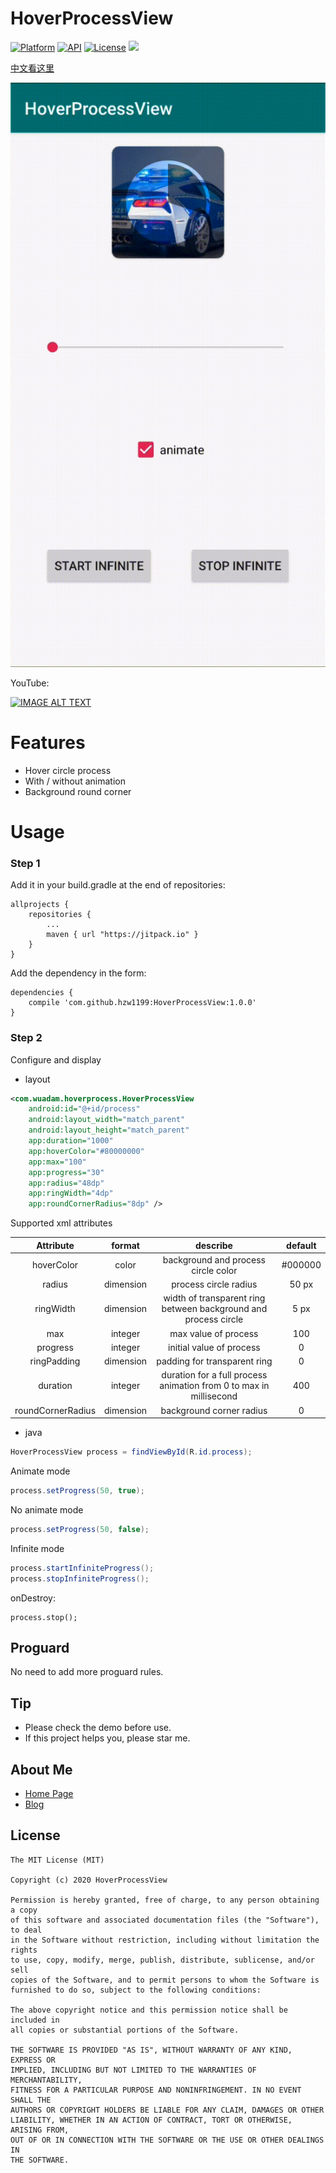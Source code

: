 # HoverProcessView
[![Platform](https://img.shields.io/badge/platform-android-green.svg)](http://developer.android.com/index.html)
[![API](https://img.shields.io/badge/API-19%2B-brightgreen.svg?style=flat)](https://android-arsenal.com/api?level=19)
[![License](https://img.shields.io/badge/License-MIT-blue.svg?style=flat)](http://opensource.org/licenses/MIT)
[![](https://jitpack.io/v/hzw1199/HoverProcessView.svg)](https://jitpack.io/#hzw1199/HoverProcessView)

[中文看这里](/READMEcn.md)  

![](/media/showcase.gif)

YouTube:  

[![IMAGE ALT TEXT](http://img.youtube.com/vi/oEDLgtpN0gk/0.jpg)](https://youtu.be/oEDLgtpN0gk "HoverProcessView")

# Features

* Hover circle process
* With / without animation
* Background round corner

# Usage

### Step 1

Add it in your build.gradle at the end of repositories:  

```
allprojects {
    repositories {
        ...
        maven { url "https://jitpack.io" }
    }
}
```

Add the dependency in the form:  

```
dependencies {
    compile 'com.github.hzw1199:HoverProcessView:1.0.0'
}
```

### Step 2

Configure and display

* layout

```xml
<com.wuadam.hoverprocess.HoverProcessView
    android:id="@+id/process"
    android:layout_width="match_parent"
    android:layout_height="match_parent"
    app:duration="1000"
    app:hoverColor="#80000000"
    app:max="100"
    app:progress="30"
    app:radius="48dp"
    app:ringWidth="4dp"
    app:roundCornerRadius="8dp" />
```

Supported xml attributes

| Attribute      | format        | describe  | default |
| :---------: | :-------------: |:-------------:|:-------------:|
| hoverColor |color|background and process circle color|#000000|
| radius |dimension|process circle radius|50 px|
| ringWidth |dimension|width of transparent ring between background and process circle|5 px|
| max |integer|max value of process|100|
| progress |integer|initial value of process|0|
| ringPadding |dimension|padding for transparent ring|0|
| duration |integer|duration for a full process animation from 0 to max in millisecond|400|
| roundCornerRadius |dimension|background corner radius|0|

* java

```java
HoverProcessView process = findViewById(R.id.process);
```

Animate mode

```java
process.setProgress(50, true);
```

No animate mode

```java
process.setProgress(50, false);
```

Infinite mode

```java
process.startInfiniteProgress();
process.stopInfiniteProgress();
```

onDestroy:

```
process.stop();
```

## Proguard
No need to add more proguard rules.

## Tip

* Please check the demo before use.
* If this project helps you, please star me.

## About Me

* [Home Page](https://zongheng.pro/index.html)
* [Blog](https://blog.zongheng.pro)

## License

```
The MIT License (MIT)

Copyright (c) 2020 HoverProcessView

Permission is hereby granted, free of charge, to any person obtaining a copy
of this software and associated documentation files (the "Software"), to deal
in the Software without restriction, including without limitation the rights
to use, copy, modify, merge, publish, distribute, sublicense, and/or sell
copies of the Software, and to permit persons to whom the Software is
furnished to do so, subject to the following conditions:

The above copyright notice and this permission notice shall be included in
all copies or substantial portions of the Software.

THE SOFTWARE IS PROVIDED "AS IS", WITHOUT WARRANTY OF ANY KIND, EXPRESS OR
IMPLIED, INCLUDING BUT NOT LIMITED TO THE WARRANTIES OF MERCHANTABILITY,
FITNESS FOR A PARTICULAR PURPOSE AND NONINFRINGEMENT. IN NO EVENT SHALL THE
AUTHORS OR COPYRIGHT HOLDERS BE LIABLE FOR ANY CLAIM, DAMAGES OR OTHER
LIABILITY, WHETHER IN AN ACTION OF CONTRACT, TORT OR OTHERWISE, ARISING FROM,
OUT OF OR IN CONNECTION WITH THE SOFTWARE OR THE USE OR OTHER DEALINGS IN
THE SOFTWARE.
```
